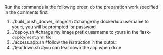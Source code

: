 Run the commands in the following order, do the preparation work specified in the comments first:
1. ./build_push_docker_image.sh           #change my dockerhub username to yours, you will be prompted for password
2. ./deploy.sh                            #change my image prefix username to yours in the flask-deployment.yml file
3. ./access.app.sh                        #follow the instruction in the output
4. ./teardown.sh                          #you can tear down the app when done
